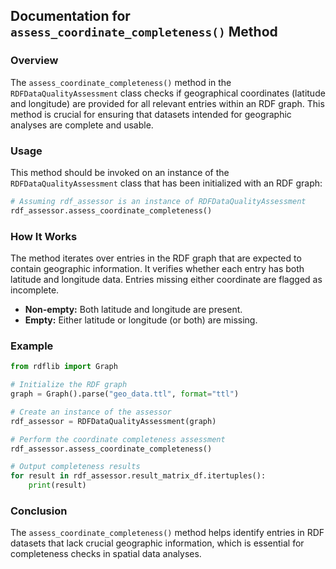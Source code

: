 
## Documentation for `assess_coordinate_completeness()` Method

### Overview

The `assess_coordinate_completeness()` method in the `RDFDataQualityAssessment` class checks if geographical coordinates (latitude and longitude) are provided for all relevant entries within an RDF graph. This method is crucial for ensuring that datasets intended for geographic analyses are complete and usable.

### Usage

This method should be invoked on an instance of the `RDFDataQualityAssessment` class that has been initialized with an RDF graph:

```python
# Assuming rdf_assessor is an instance of RDFDataQualityAssessment
rdf_assessor.assess_coordinate_completeness()
```

### How It Works

The method iterates over entries in the RDF graph that are expected to contain geographic information. It verifies whether each entry has both latitude and longitude data. Entries missing either coordinate are flagged as incomplete.

- **Non-empty:** Both latitude and longitude are present.
- **Empty:** Either latitude or longitude (or both) are missing.

### Example

```python
from rdflib import Graph

# Initialize the RDF graph
graph = Graph().parse("geo_data.ttl", format="ttl")

# Create an instance of the assessor
rdf_assessor = RDFDataQualityAssessment(graph)

# Perform the coordinate completeness assessment
rdf_assessor.assess_coordinate_completeness()

# Output completeness results
for result in rdf_assessor.result_matrix_df.itertuples():
    print(result)
```

### Conclusion

The `assess_coordinate_completeness()` method helps identify entries in RDF datasets that lack crucial geographic information, which is essential for completeness checks in spatial data analyses.
